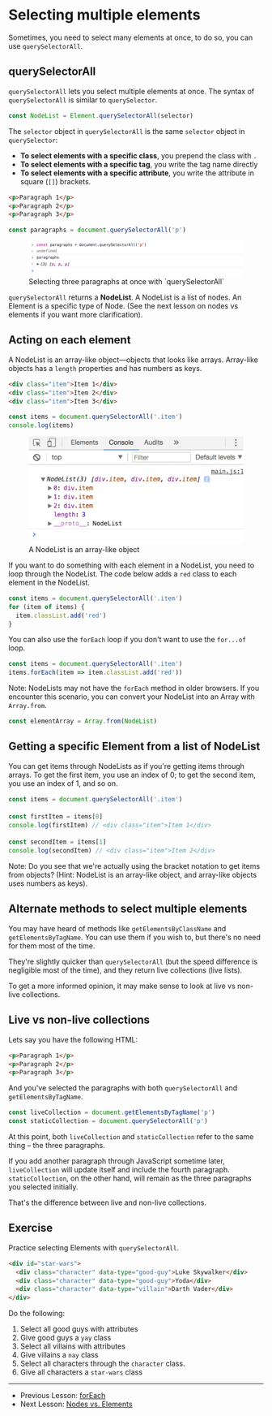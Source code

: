 # Selecting multiple elements

Sometimes, you need to select many elements at once, to do so, you can use `querySelectorAll`.

## querySelectorAll

`querySelectorAll` lets you select multiple elements at once. The syntax of `querySelectorAll` is similar to `querySelector`.

```js
const NodeList = Element.querySelectorAll(selector)
```

The `selector` object in `querySelectorAll` is the same `selector` object in `querySelector`:

- **To select elements with a specific class**, you prepend the class with `.`
- **To select elements with a specific tag**, you write the tag name directly
- **To select elements with a specific attribute**, you write the attribute in square (`[]`) brackets.

```html
<p>Paragraph 1</p>
<p>Paragraph 2</p>
<p>Paragraph 3</p>
```

```js
const paragraphs = document.querySelectorAll('p')
```

<figure>
  <img src="../../images/dom-basics/qsa/paragraphs.png" alt="Selecting three paragraphs at once with `querySelectorAll`">
  <figcaption>Selecting three paragraphs at once with `querySelectorAll`</figcaption>
</figure>

`querySelectorAll` returns a **NodeList**. A NodeList is a list of nodes. An Element is a specific type of Node. (See the next lesson on nodes vs elements if you want more clarification).

## Acting on each element

A NodeList is an array-like object—objects that looks like arrays. Array-like objects has a `length` properties and has numbers as keys.

```html
<div class="item">Item 1</div>
<div class="item">Item 2</div>
<div class="item">Item 3</div>
```

```js
const items = document.querySelectorAll('.item')
console.log(items)
```

<figure>
  <img src="../../images/oop/call-bind-apply/nodelist.png" alt="Console.log of a nodelist">
  <figcaption>A NodeList is an array-like object</figcaption>
</figure>

If you want to do something with each element in a NodeList, you need to loop through the NodeList. The code  below adds a `red` class to each element in the NodeList.

```js
const items = document.querySelectorAll('.item')
for (item of items) {
  item.classList.add('red')
}
```

You can also use the `forEach` loop if you don't want to use the `for...of` loop.

```js
const items = document.querySelectorAll('.item')
items.forEach(item => item.classList.add('red'))
```

Note: NodeLists may not have the `forEach` method in older browsers. If you encounter this scenario, you can convert your NodeList into an Array with `Array.from`.

```js
const elementArray = Array.from(NodeList)
```

## Getting a specific Element from a list of NodeList

You can get items through NodeLists as if you're getting items through arrays. To get the first item, you use an index of 0; to get the second item, you use an index of 1, and so on.

```js
const items = document.querySelectorAll('.item')

const firstItem = items[0]
console.log(firstItem) // <div class="item">Item 1</div>

const secondItem = items[1]
console.log(secondItem) // <div class="item">Item 2</div>
```

Note: Do you see that we're actually using the bracket notation to get items from objects? (Hint: NodeList is an array-like object, and array-like objects uses numbers as keys).

## Alternate methods to select multiple elements

You may have heard of methods like `getElementsByClassName` and `getElementsByTagName`. You can use them if you wish to, but there's no need for them most of the time.

They're slightly quicker than `querySelectorAll` (but the speed difference is negligible most of the time), and they return live collections (live lists).

To get a more informed opinion, it may make sense to look at live vs non-live collections.

## Live vs non-live collections

Lets say you have the following HTML:

```html
<p>Paragraph 1</p>
<p>Paragraph 2</p>
<p>Paragraph 3</p>
```

And you've selected the paragraphs with both `querySelectorAll` and `getElementsByTagName`.

```js
const liveCollection = document.getElementsByTagName('p')
const staticCollection = document.querySelectorAll('p')
```

At this point, both `liveCollection` and `staticCollection` refer to the same thing – the three paragraphs.

If you add another paragraph through JavaScript sometime later, `liveCollection` will update itself and include the fourth paragraph. `staticCollection`, on the other hand, will remain as the three paragraphs you selected initially.

That's the difference between live and non-live collections.

## Exercise

Practice selecting Elements with `querySelectorAll`.

```html
<div id="star-wars">
  <div class="character" data-type="good-guy">Luke Skywalker</div>
  <div class="character" data-type="good-guy">Yoda</div>
  <div class="character" data-type="villain">Darth Vader</div>
</div>
```

Do the following:

1. Select all good guys with attributes
2. Give good guys a `yay` class
3. Select all villains with attributes
4. Give villains a `nay` class
5. Select all characters through the `character` class.
6. Give all characters a `star-wars` class

---

- Previous Lesson: [forEach](03.foreach.md)
- Next Lesson: [Nodes vs. Elements](05.nodes-vs-elements.md)